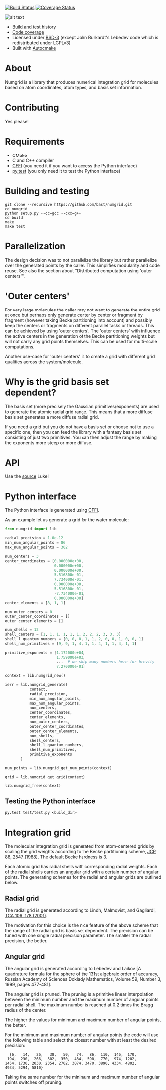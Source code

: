 
[![Build Status](https://travis-ci.org/bast/numgrid.svg?branch=master)](https://travis-ci.org/bast/numgrid/builds) [![Coverage Status](https://coveralls.io/repos/bast/numgrid/badge.png?branch=master)](https://coveralls.io/r/bast/numgrid?branch=master)

![alt text](https://github.com/bast/numgrid/raw/master/img/truegrid.jpg "numgrid")

- [Build and test history](https://travis-ci.org/bast/numgrid/builds)
- [Code coverage](https://coveralls.io/r/bast/numgrid)
- Licensed under [BSD-3](../master/LICENSE) (except John Burkardt's Lebedev code which is redistributed under LGPLv3)
- Built with [Autocmake](https://github.com/scisoft/autocmake)


# About

Numgrid is a library that produces numerical integration grid for molecules
based on atom coordinates, atom types, and basis set information.


# Contributing

Yes please!


# Requirements

- CMake
- C and C++ compiler
- [CFFI](https://cffi.readthedocs.org) (you need it if you want to access the Python interface)
- [py.test](http://pytest.org) (you only need it to test the Python interface)


# Building and testing

```
git clone --recursive https://github.com/bast/numgrid.git
cd numgrid
python setup.py --cc=gcc --cxx=g++
cd build
make
make test
```


# Parallelization

The design decision was to not parallelize the library but rather parallelize
over the generated points by the caller. This simplifies modularity and code
reuse.  See also the section about "Distributed computation using 'outer
centers'".


# 'Outer centers'

For very large molecules the caller may not want to generate the entire grid at
once but perhaps only generate center by center or fragment by fragment
(however taking Becke partitioning into account) and possibly keep the centers
or fragments on different parallel tasks or threads. This can be achieved by
using 'outer centers'. The 'outer centers' with influence the active centers in
the generation of the Becke partitioning weights but will not carry any grid
points themselves. This can be used for multi-scale computations.

Another use-case for 'outer centers' is to create a grid with
different grid qualities across the system/molecule.


# Why is the grid basis set dependent?

The basis set (more precisely the Gaussian primitives/exponents) are used to
generate the atomic radial grid range. This means that a more diffuse basis set
generates a more diffuse radial grid.

If you need a grid but you do not have a basis set or choose not to use a
specific one, then you can feed the library with a fantasy basis set consisting
of just two primitives. You can then adjust the range by making the exponents
more steep or more diffuse.


# API

Use the [source](../master/api/numgrid.h) Luke!


# Python interface

The Python interface is generated using [CFFI](https://cffi.readthedocs.org).

As an example let us generate a grid for the water molecule:

```python
from numgrid import lib

radial_precision = 1.0e-12
min_num_angular_points = 86
max_num_angular_points = 302

num_centers = 3
center_coordinates = [0.000000e+00,
                      0.000000e+00,
                      0.000000e+00,
                      5.516800e-01,
                      7.734000e-01,
                      0.000000e+00,
                      5.516800e-01,
                      -7.734000e-01,
                      0.000000e+00]
center_elements = [8, 1, 1]

num_outer_centers = 0
outer_center_coordinates = []
outer_center_elements = []

num_shells = 12
shell_centers = [1, 1, 1, 1, 1, 1, 2, 2, 2, 3, 3, 3]
shell_l_quantum_numbers = [0, 0, 0, 1, 1, 2, 0, 0, 1, 0, 0, 1]
shell_num_primitives = [9, 9, 1, 4, 1, 1, 4, 1, 1, 4, 1, 1]

primitive_exponents = [1.172000e+04,
                       1.759000e+03,
                       ...  # we skip many numbers here for brevity
                       7.270000e-01]

context = lib.numgrid_new()

ierr = lib.numgrid_generate(
           context,
           radial_precision,
           min_num_angular_points,
           max_num_angular_points,
           num_centers,
           center_coordinates,
           center_elements,
           num_outer_centers,
           outer_center_coordinates,
           outer_center_elements,
           num_shells,
           shell_centers,
           shell_l_quantum_numbers,
           shell_num_primitives,
           primitive_exponents
       )

num_points = lib.numgrid_get_num_points(context)

grid = lib.numgrid_get_grid(context)

lib.numgrid_free(context)
```


## Testing the Python interface

```
py.test test/test.py <build_dir>
```

# Integration grid

The molecular integration grid is generated from atom-centered
grids by scaling the grid weights according
to the Becke partitioning scheme,
[JCP 88, 2547 (1988)](http://dx.doi.org/10.1063/1.454033).
The default Becke hardness is 3.

Each atomic grid has radial shells with corresponding radial weights.  Each of
the radial shells carries an angular grid with a certain number of angular
points. The generating schemes for the radial and angular grids are outlined
below.


## Radial grid

The radial grid is generated according to Lindh, Malmqvist, and Gagliardi,
[TCA 106, 178 (2001)](http://dx.doi.org/10.1007/s002140100263).

The motivation for this choice is the nice feature of the above scheme that the
range of the radial grid is basis set dependent. The precision can be tuned
with one single radial precision parameter.
The smaller the radial precision, the better.


## Angular grid

The angular grid is generated according to
Lebedev and Laikov
[A quadrature formula for the sphere of the 131st
algebraic order of accuracy,
Russian Academy of Sciences Doklady Mathematics,
Volume 59, Number 3, 1999, pages 477-481].

The angular grid is pruned.
The pruning is a primitive linear interpolation between the minimum number and
the maximum number of angular points per radial shell.
The maximum number is reached at 0.2 times the Bragg radius of the center.

The higher the values for minimum and maximum number of angular points, the better.

For the minimum and maximum number of angular points the code will use the following
table and select the closest number with at least the desired precision:

```
  {6,   14,   26,   38,   50,   74,   86,  110,  146,  170,
 194,  230,  266,  302,  350,  434,  590,  770,  974, 1202,
1454, 1730, 2030, 2354, 2702, 3074, 3470, 3890, 4334, 4802,
4934, 5294, 5810}
```

Taking the same number for the minimum and maximum number of angular points
switches off pruning.
